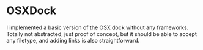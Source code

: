 OSXDock
=======

I implemented a basic version of the OSX dock without any frameworks. Totally not abstracted, just proof of concept, but it should be able to accept any filetype, and adding links is also straightforward.
